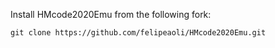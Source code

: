 Install HMcode2020Emu from the following fork:
```
git clone https://github.com/felipeaoli/HMcode2020Emu.git
```

